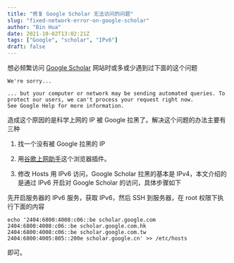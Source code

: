 ```yaml
---
title: "修复 Google Scholar 无法访问的问题"
slug: "fixed-network-error-on-google-scholar"
author: "Bin Hua"
date: 2021-10-02T13:02:21Z
tags: ["Google", "scholar", "IPv6"]
draft: false
---
```


想必频繁访问 [Google Scholar](https://scholar.google.com/) 网站时或多或少遇到过下面的这个问题 

```
We're sorry...

... but your computer or network may be sending automated queries. To protect our users, we can't process your request right now.
See Google Help for more information.
```

造成这个原因的是科学上网的 IP 被 Google 拉黑了。解决这个问题的办法主要有三种

1. 找一个没有被 Google 拉黑的 IP

2. 用[谷歌上网助手](https://chrome.google.com/webstore/detail/%E8%B0%B7%E6%AD%8C%E4%B8%8A%E7%BD%91%E5%8A%A9%E6%89%8B-%E5%BC%80%E5%8F%91%E7%89%88/cieikaeocafmceoapfogpffaalkncpkc?hl=zh-CN)这个浏览器插件。

3. 修改 Hosts 用 IPv6 访问，Google Scholar 拉黑的基本是 IPv4，本文介绍的是通过 IPv6 开启对 Google Scholar 的访问，具体步骤如下

先开启服务器的 IPv6 服务，获取 IPv6，然后 SSH 到服务器，在 root 权限下执行下面的内容

```
echo '2404:6800:4008:c06::be scholar.google.com
2404:6800:4008:c06::be scholar.google.com.hk
2404:6800:4008:c06::be scholar.google.com.tw
2404:6800:4005:805::200e scholar.google.cn' >> /etc/hosts
```

即可。
